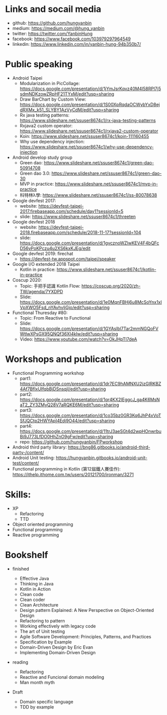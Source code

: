 # Links and socail media
- github: https://github.com/hungyanbin
- medium: https://medium.com/@hung_yanbin
- twitter: https://twitter.com/YanbinHung
- facebook: https://www.facebook.com/103979297964549
- linkedin: https://www.linkedin.com/in/yanbin-hung-94b350b7/

# Public speaking
- Android Taipei
  + Modularization in PicCollage: https://docs.google.com/presentation/d/1jYmJsrKqvz40M4l58RPl7j5sdmNDKzowZRpHF21TYxM/edit?usp=sharing
  + Draw BarChart by Custom View: https://docs.google.com/presentation/d/1S00XpRqdaOCWybYxD8ejdRXMx_k51_SLYBY1AzVyCdM/edit?usp=sharing
  + Rx java testing patterns: https://www.slideshare.net/ssuser8674c1/rx-java-testing-patterns
  + Rxjava2 custom operator: https://www.slideshare.net/ssuser8674c1/rxjava2-custom-operator
  + Koin: https://www.slideshare.net/ssuser8674c1/koin-111160455
  + Why use dependency injection: https://www.slideshare.net/ssuser8674c1/why-use-dependency-injection
- Android develop study group
  + Green dao: https://www.slideshare.net/ssuser8674c1/green-dao-50914708
  + Green dao 3.0: https://www.slideshare.net/ssuser8674c1/green-dao-30
  + MVP in practice: https://www.slideshare.net/ssuser8674c1/mvp-in-practice
  + 科特林λ學: https://www.slideshare.net/ssuser8674c1/ss-80078638
- Google devfest 2017: 
  + website: https://devfest-taipei-2017.firebaseapp.com/schedule/day1?sessionId=5
  + slide: https://www.slideshare.net/ssuser8674c1/threeten
- Google devfest 2018
  + website: https://devfest-taipei-2018.firebaseapp.com/schedule/2018-11-17?sessionId=104
  + slide: https://docs.google.com/presentation/d/1gvcznoWZlwKEV4F4bQFcD56vPoKPczu4u2XS6kxKJEg/edit
- Google devfest 2019: firechat 
  + https://devfest-tw.appspot.com/taipei/speaker
- Google I/O extended 2018 Taipei
  + Kotlin in practice: https://www.slideshare.net/ssuser8674c1/kotlin-in-practice
- Coscup 2020: 
  + Topic: 手把手認識 Kotlin Flow: https://coscup.org/2020/zh-TW/agenda/7YXDPD
  + Slide: https://docs.google.com/presentation/d/1e0MqnFBHj6u8McSoYnx1xIVpXWO5Fsd_nYAvhvljGjo/edit?usp=sharing
- Functional Thuresday #80:
  + Topic: From Reactive to Functional
  + Slide: https://docs.google.com/presentation/d/1GYAslbl7Tar2mmNGQoFVWtlwXPsGX95QNQf36XI4kIw/edit?usp=sharing
  + Video: https://www.youtube.com/watch?v=OkJHpTI7deA

# Workshops and publication
- Functional Programming workshop
  + part1: https://docs.google.com/presentation/d/1dr7EC9hAMNXU2jzGlRKBZ4Af7BfIxUIfqbBjDSnsqjI/edit?usp=sharing
  + part2: https://docs.google.com/presentation/d/1qr4KX2IEggcJ_ga4K6MsNaT2_ZY3ZMyQ28V7aRQKE6M/edit?usp=sharing
  + part3: https://docs.google.com/presentation/d/1co35bz0GR3Kq6JhP4xVoTSfJQCtp2HWYApI4Edj9O44/edit?usp=sharing
  + part4: https://docs.google.com/presentation/d/11trJ3aeSGt4d2wpHOnwrbuBj9J773LfDO0HhZnO9gFw/edit?usp=sharing
  + repo: https://github.com/hungyanbin/FPworkshop
- Android third party library: https://bng86.gitbooks.io/android-third-party-/content/
- Android Unit testing: https://hungyanbin.gitbooks.io/android-unit-test/content/
- Functional programming in Kotlin (第12屆鐵人賽佳作): https://ithelp.ithome.com.tw/users/20121700/ironman/3271

# Skills:
- XP
  + Refactoring
  + TTD
- Object oriented programming
- Functional programming
- Reactive programming

# Bookshelf
- finished
  + Effective Java
  + Thinking in Java
  + Kotlin in Action
  + Clean code
  + Clean coder
  + Clean Architecture
  + Design pattern Explained: A New Perspective on Object-Oriented Design
  + Refactoring to pattern
  + Working effectively with legacy code
  + The art of Unit testing
  + Agile Software Development: Principles, Patterns, and Practices
  + Specification by Example
  + Domain-Driven Design by Eric Evan
  + Implementing Domain-Driven Design

- reading
  + Refactoring
  + Reactive and Funcional domain modeling
  + Man month myth

- Draft
  + Domain specific language
  + TDD by example

